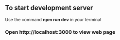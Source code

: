 

## To start development server

Use the command **npm run dev** in your terminal

### Open http://localhost:3000 to view web page

